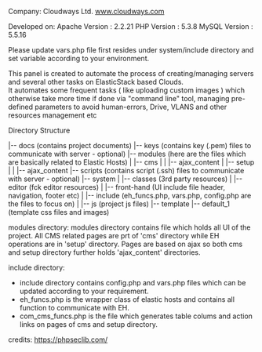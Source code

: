 Company: Cloudways Ltd. www.cloudways.com

Developed on:
Apache Version :
    2.2.21
PHP Version :
    5.3.8
MySQL Version :
    5.5.16	

Please update vars.php file first resides under system/include directory and set variable according to your environment.

This panel is created to automate the process of creating/managing servers and several other tasks on ElasticStack based Clouds.  
It automates some frequent tasks ( like uploading custom images ) which otherwise take more time if done via "command line" tool, 
managing pre-defined parameters to avoid human-errors, Drive, VLANS and other resources management etc

Directory Structure

|-- docs (contains project documents)
|-- keys (contains key (.pem) files to communicate with server - optional)
|-- modules (here are the files which are basically related to Elastic Hosts)
|		|-- cms
|		|	|-- ajax_content
|		|-- setup
|		|	|-- ajax_content
|-- scripts (contains script (.ssh) files to communicate with server - optional)
|-- system
|		|-- classes (3rd party resources)
|		|-- editor (fck editor resources)
|		|-- front-hand (UI include file header, navigation, footer etc)
|		|-- include (eh_funcs.php, vars.php, config.php are the files to focus on)
|		|-- js (project js files)
|-- template
		|-- default_1 (template css files and images)


modules directory:
modules directory contains file which holds all UI of the project. All CMS related pages are prt of 'cms' directory while EH operations are in 'setup' directory.
Pages are based on ajax so both cms and setup directory further holds 'ajax_content' directories. 

include directory:
- include directory contains config.php and vars.php files which can be updated according to your requirement.
- eh_funcs.php is the wrapper class of elastic hosts and contains all function to communicate with EH.
- com_cms_funcs.php is the file which generates table colums and action links on pages of cms and setup directory.

credits:
https://phpseclib.com/

